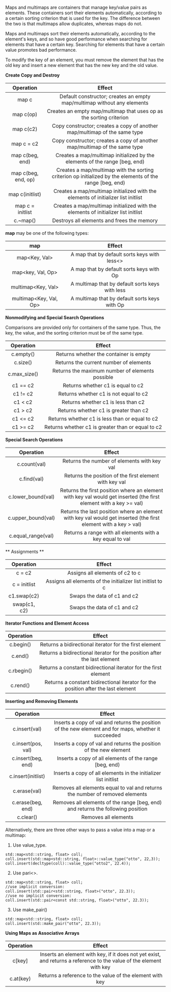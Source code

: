Maps and multimaps are containers that manage key/value pairs as elements.
These containers sort their elements automatically, according to a certain
sorting criterion that is used for the key. The difference between the two
is that multimaps allow duplicates, whereas maps do not.

Maps and multimaps sort their elements automatically, according to the element's
keys, and so have good performance when searching for elements that have a certain
key. Searching for elements that have a certain value promotes bad performance.

To modify the key of an element, you must remove the element that has the old key
and insert a new element that has the new key and the old value.

**Create Copy and Destroy**

| Operation | Effect |
| :-------: | :----: |
| map c     | Default constructor; creates an empty map/multimap without any elements |
| map c(op) | Creates an empty map/multimap that uses op as the sorting criterion     |
| map c(c2) | Copy constructor; creates a copy of another map/multimap of the same type |
| map c = c2| Copy constructor; creates a copy of another map/multimap of the same type |
| map c(beg, end) | Creates a map/multimap initialized by the elements of the range [beg, end) |
| map c(beg, end, op) | Creates a map/multimap with the sorting criterion op initialized by the elements of the range [beg, end) |
| map c(initlist)     | Creates a map/multimap initialized with the elements of initializer list initlist | 
| map c = initlist    | Creates a map/multimap initialized with the elements of initializer list initlist | 
| c.~map()            | Destroys all elements and frees the memory |

**map** may be one of the following types:

| map | Effect |
| :-------: | :----: |
| map<Key, Val>             | A map that by default sorts keys with less<> |
| map<key, Val, Op>         | A map that by default sorts keys with Op |
| multimap<Key, Val>        | A multimap that by default sorts keys with less |
| multimap<Key, Val, Op>    | A multimap that by default sorts keys with Op |

**Nonmodifying and Special Search Operations**

Comparisons are provided only for containers of the same type. Thus, the key, the value, and
the sorting criterion must be of the same type.

| Operation | Effect |
| :-------: | :----: |
| c.empty() | Returns whether the container is empty |
| c.size()  | Returns the current number of elements |
| c.max_size() | Returns the maximum number of elements possible |
| c1 == c2 | Returns whether c1 is equal to c2 |
| c1 != c2 | Returns whether c1 is not equal to c2 |
| c1 < c2  | Returns whether c1 is less than c2 |
| c1 > c2  | Returns whether c1 is greater than c2 |
| c1 <= c2 | Returns whether c1 is less than or equal to c2 |
| c1 >= c2 | Returns whether c1 is greater than or equal to c2 |

**Special Search Operations**

| Operation | Effect |
| :-------: | :----: |
| c.count(val) | Returns the number of elements with key val |
| c.find(val)  | Returns the position of the first element with key val |
| c.lower_bound(val) | Returns the first position where an element with key val would get inserted (the first element with a key >= val)|
| c.upper_bound(val) | Returns the last  position where an element with key val would get inserted (the first element with a key > val) |
| c.equal_range(val) | Returns a range with all elements with a key equal to val |

** Assignments **

| Operation | Effect |
| :-------: | :----: |
| c = c2 | Assigns all elements of c2 to c |
| c = initlist | Assigns all elements of the initializer list initlist to c |
| c1.swap(c2)  | Swaps the data of c1 and c2 |
| swap(c1, c2) | Swaps the data of c1 and c2 |

**Iterator Functions and Element Access**

| Operation | Effect |
| :-------: | :----: |
| c.begin() | Returns a bidirectional iterator for the first element |
| c.end()   | Returns a bidirectional iterator for the position after the last element |
| c.rbegin()| Returns a constant bidirectional iterator for the first element |
| c.rend()  | Returns a constant bidirectional iterator for the position after the last element |

**Inserting and Removing Elements**

| Operation | Effect |
| :-------: | :----: |
| c.insert(val) | Inserts a copy of val and returns the position of the new element and for maps, whether it succeeded |
| c.insert(pos, val) | Inserts a copy of val and returns the position of the new element |
| c.insert(beg, end) | Inserts a copy of all elements of the range [beg, end) |
| c.insert(initlist) | Inserts a copy of all elements in the initializer list initlist |
| c.erase(val)       | Removes all elements equal to val and returns the number of removed elements |
| c.erase(beg, end)  | Removes all elements of the range [beg, end) and returns the following position |
| c.clear()          | Removes all elements |

Alternatively, there are three other ways to pass a value into a map or a multimap:
1. Use value_type.

```
std::map<std::string, float> coll;
coll.insert(std::map<std::string, float>::value_type("otto", 22,3));
coll.insert(decltype(coll)::value_type("otto2", 22.4));
```

2. Use pari<>.

```
std::map<std::string, float> coll;
//use implicit conversion:
coll.insert(std::pair<std::string, float>("otto", 22.3));
//use no implicit conversion:
coll.insert(std::pair<const std::string, float>("otto", 22.3));
```

3. Use make_pair()

```
std::map<std::string, float> coll;
coll.insert(std::make_pair("otto", 22.3));
```

**Using Maps as Associative Arrays**

| Operation | Effect |
| :-------: | :----: |
| c[key]    | Inserts an element with key, if it does not yet exist, and returns a reference to the value of the element with key |
| c.at(key) | Returns a reference to the value of the element with key |

